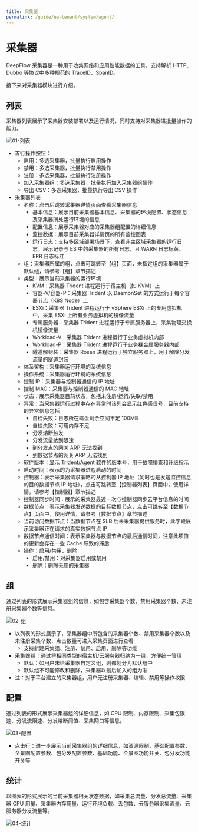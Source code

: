 ```yaml
---
title: 采集器
permalink: /guide/ee-tenant/system/agent/
---
```


# 采集器

DeepFlow 采集器是一种用于收集网络和应用性能数据的工具，支持解析 HTTP、Dubbo 等协议中多种规范的 TraceID、SpanID。

接下来对采集器模块进行介绍。

## 列表

采集器列表展示了采集器安装部署以及运行情况，同时支持对采集器进批量操作的能力。

![01-列表](https://yunshan-guangzhou.oss-cn-beijing.aliyuncs.com/pub/pic/202406206673d4a708edd.png)

- 首行操作按钮：
  - 启用：多选采集器，批量执行启用操作
  - 禁用：多选采集器，批量执行禁用操作
  - 注册：多选采集器，批量执行注册操作
  - 加入采集器组：多选采集器，批量执行加入采集器组操作
  - 导出 CSV：多选采集器，批量执行导出 CSV 操作
- 采集器列表
  - 名称：点击后跳转采集器详情页面查看采集器信息
    - 基本信息：展示目前采集器基本信息、采集器的环境配置、状态信息及采集器所处运行环境的信息
    - 配置信息：展示采集器对应的采集器组配置的详细信息
    - 监控数据：展示目前采集器详情页的所有监控图表
    - 运行日志：支持多区域部署场景下，查看非主区域采集器的运行日志。展示记录与 ES 中的采集器的所有日志，且 WARN 日志标黄、ERR 日志标红
  - 组：采集器所属的组，点击可跳转至【组】页面，未指定组的采集器属于默认组，请参考【组】章节描述
  - 类型：展示当前采集器的运行环境
    - KVM：采集器 Trident 进程运行于宿主机（如 KVM）上
    - 容器-V/容器-P：采集器 Trident 以 DaemonSet 的方式运行于每个容器节点（K8S Node）上
    - ESXi：采集器 Trident 进程运行于 vSphere ESXi 上的专用虚拟机中，采集 ESXi 上所有业务虚拟机的镜像流量
    - 专属服务器：采集器 Trident 进程运行于专属服务器上，采集物理交换机镜像流量
    - Workload-V：采集器 Trident 进程运行于业务虚拟机内部
    - Workload-P：采集器 Trident 进程运行于业务裸金属服务器内部
    - 隧道解封装：采集器 Rosen 进程运行于独立服务器上，用于解除分发流量的隧道封装
  - 体系架构：采集器运行环境的系统信息
  - 操作系统：采集器运行环境的系统信息
  - 控制 IP：采集器与控制器通信的 IP 地址
  - 控制 MAC：采集器与控制器通信的 MAC 地址
  - 状态：展示采集器目前状态，包括未注册/运行/失联/禁用
  - 异常：当采集器运行过程中存在异常时该列会显示红色感叹号，目前支持的异常信息包括
    - 自检失败：日志所在磁盘剩余空间不足 100MB
    - 自检失败：可用内存不足
    - 分发熔断触发
    - 分发流量达到限速
    - 到分发点的网关 ARP 无法找到
    - 到数据节点的网关 ARP 无法找到
  - 软件版本：显示 Trident/Agent 软件的版本号，用于故障排查和升级指示
  - 启动时间：表示的为采集器进程启动的时间
  - 控制器：表示采集器请求策略的从控制器 IP 地址（同时也是发送监控信息的目的数据节点 IP 地址），点击可跳转至【控制器列表】页面中，使用详情，请参考【控制器】章节描述
  - 控制器同步时间：展示的采集器最近一次与控制器同步云平台信息的时间
  - 数据节点：表示采集器发送数据的目标数据节点，点击可跳转至【数据节点】页面中，使用详情，请参考【数据节点】章节描述
  - 当前访问数据节点：当数据节点在 SLB 后未采集器提供服务时，此字段展示采集器正在请求的真实数据节点 IP
  - 数据节点通信时间：表示采集器与数据节点的最后通信时间，注意此项值的更新会存在一些 Cache 导致的滞后
  - 操作：启用/禁用、删除
    - 启用/禁用：对采集器启用或禁用
    - 删除：删除无用的采集器

## 组

通过列表的形式展示采集器组的信息，如包含采集器个数、禁用采集器个数、未注册采集器个数等信息。

![02-组](https://yunshan-guangzhou.oss-cn-beijing.aliyuncs.com/pub/pic/202406206673d4c187e7f.png)

- 以列表的形式展示了，采集器组中所包含的采集器个数、禁用采集器个数以及未注册采集个数，点击数量可进入采集页面进行查看
  - 支持新建采集组、注册、禁用、启用、删除等功能
- 采集器组：通过将相同类型的宿主机/云服务器归纳为一组，方便统一管理
  - 默认：如用户未给采集器自定义组，则都划分为默认组中
  - 默认组不可能修改和删除，采集器以最后加入的组为准
- 注：对于平台建立的采集器组，用户无注册采集器、编辑、禁用等操作权限

## 配置

通过列表的形式展示采集器组的详细信息，如 CPU 限制、内存限制、采集包限速、分发流限速、分发熔断阈值、采集网口等信息。

![03-配置](https://yunshan-guangzhou.oss-cn-beijing.aliyuncs.com/pub/pic/202406206673d4d1b64aa.png)

- 点击行：进一步展示当前采集器组的详细信息，如资源限制、基础配置参数、全景图配置参数、包分发配置参数、基础功能、全景图功能开关、包分发功能开关等

## 统计

以图表的形式展示的当前采集器相关状态数据，如采集总流量、分发总流量、采集器 CPU 用量、采集器内存用量、运行环境负载、丢包数、云服务器采集流量、云服务器分发流量等。

![04-统计](https://yunshan-guangzhou.oss-cn-beijing.aliyuncs.com/pub/pic/202406206673d4e252f7f.png)
